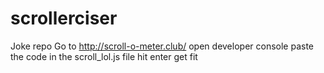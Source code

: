 # scrollerciser
Joke repo
Go to http://scroll-o-meter.club/
open developer console
paste the code in the scroll_lol.js file
hit enter
get fit
